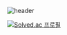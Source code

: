 ![header](https://capsule-render.vercel.app/api?type=venom&color=gradient&height=170&section=header&text=Life%20is%20Pien&fontSize=50)

[![Solved.ac
프로필](http://mazassumnida.wtf/api/mini/generate_badge?boj=2with13)](https://solved.ac/2with13)
